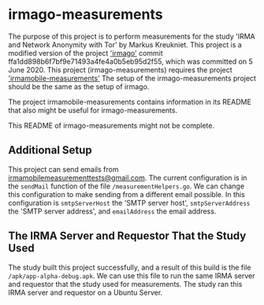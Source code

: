 # irmago-measurements

The purpose of this project is to perform measurements for the study 'IRMA and Network Anonymity with Tor' by Markus Kreukniet. This project is a modified version of the project ['irmago'](https://github.com/privacybydesign/irmago) commit ffa1dd898b6f7bf9e71493a4fe4a0b5eb95d2f55, which was committed on 5 June 2020. This project (irmago-measurements) requires the project ['irmamobile-measurements'](https://github.com/markuskreukniet/irmamobile-measurements) The setup of the irmago-measurements project should be the same as the setup of irmago.

The project irmamobile-measurements contains information in its README that also might be useful for irmago-measurements.

This README of irmago-measurements might not be complete.

## Additional Setup

This project can send emails from irmamobilemeasurementtests@gmail.com. The current configuration is in the `sendMail` function of the file `/measurementHelpers.go`. We can change this configuration to make sending from a different email possible. In this configuration is `smtpServerHost` the 'SMTP server host', `smtpServerAddress` the 'SMTP server address', and `emailAddress` the email address.

## The IRMA Server and Requestor That the Study Used

The study built this project successfully, and a result of this build is the file `/apk/app-alpha-debug.apk`. We can use this file to run the same IRMA server and requestor that the study used for measurements. The study ran this IRMA server and requestor on a Ubuntu Server.
